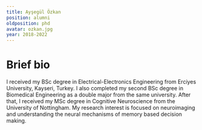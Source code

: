 ```yaml
---
title: Ayşegül Özkan
position: alumni
oldposition: phd
avatar: ozkan.jpg
year: 2018-2022
---
```


# Brief bio

I received my BSc degree in Electrical-Electronics Engineering from Erciyes University, Kayseri, Turkey. I also completed my second BSc degree in Biomedical Engineering as a double major from the same university. After that, I received my MSc degree in Cognitive Neuroscience from the University of Nottingham. My research interest is focused on neuroimaging and understanding the neural mechanisms of memory based decision making.